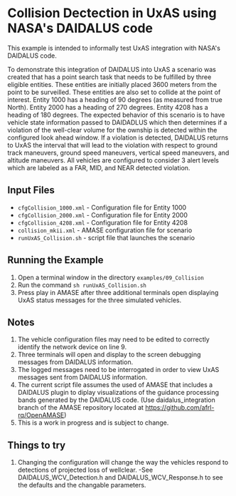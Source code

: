 #	Collision Dectection in UxAS using NASA's DAIDALUS code

This example is intended to informally test UxAS integration with NASA's DAIDALUS code.

To demonstrate this integration of DAIDALUS into UxAS a scenario was created that has a point search task that needs to be fulfilled by three eligible entities.  These entities are initially placed 3600 meters from the point to be surveilled.  These entities are also set to collide at the point of interest.  Entity 1000 has a heading of 90 degrees (as measured from true North).  Entity 2000 has a heading of 270 degrees.  Entity 4208 has a heading of 180 degrees.  The expected behavior of this scenario is to have vehicle state information passed to DAIDADLUS which then determines if a violation of the well-clear volume for the ownship is detected within the configured look ahead window.  If a violation is detected, DAIDALUS returns to UxAS the interval that will lead to the violation with respect to ground track maneuvers, ground speed maneuvers, vertical speed maneuvers, and altitude maneuvers.  All vehicles are configured to consider 3 alert levels which are labeled as a FAR, MID, and NEAR detected violation. 

## Input Files
* `cfgCollision_1000.xml` - Configuration file for Entity 1000
* `cfgCollision_2000.xml` - Configuration file for Entity 2000
* `cfgCollision_4208.xml` - Configuration file for Entity 4208
* `collision_mkii.xml` - AMASE configuration file for scenario
* `runUxAS_Collision.sh` - script file that launches the scenario

## Running the Example
1. Open a terminal window in the directory `examples/09_Collision`
2. Run the command `sh runUxAS_Collision.sh`
3. Press play in AMASE after three additional terminals open displaying UxAS status messages for the three simulated vehicles.

## Notes
1. The vehicle configuration files may need to be edited to correctly identify the network device on line 9.
2. Three terminals will open and display to the screen debugging messages from DAIDALUS information.
3. The logged messages need to be interrogated in order to view UxAS messages sent from DAIDALUS information.
4. The current script file assumes the used of AMASE that includes a DAIDALUS plugin to diplay visualizations of the guidance processing bands generated by the DAIDALUS code.
	(Use daidalus_integration branch of the AMASE repository located at https://github.com/afrl-rq/OpenAMASE)
5. This is a work in progress and is subject to change.

## Things to try
1. Changing the configuration will change the way the vehicles respond to detections of projected loss of wellclear.
	-See DAIDALUS_WCV_Detection.h and DAIDALUS_WCV_Response.h to see the defaults and the changable parameters.
